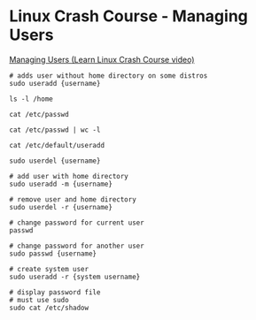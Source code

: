 # Linux Crash Course - Managing Users

[Managing Users (Learn Linux Crash Course video)](https://www.youtube.com/watch?v=19WOD84JFxA)

```shell
# adds user without home directory on some distros
sudo useradd {username}

ls -l /home

cat /etc/passwd

cat /etc/passwd | wc -l

cat /etc/default/useradd

sudo userdel {username}

# add user with home directory
sudo useradd -m {username}

# remove user and home directory
sudo userdel -r {username}

# change password for current user
passwd

# change password for another user
sudo passwd {username}

# create system user
sudo useradd -r {system username}

# display password file
# must use sudo
sudo cat /etc/shadow
```